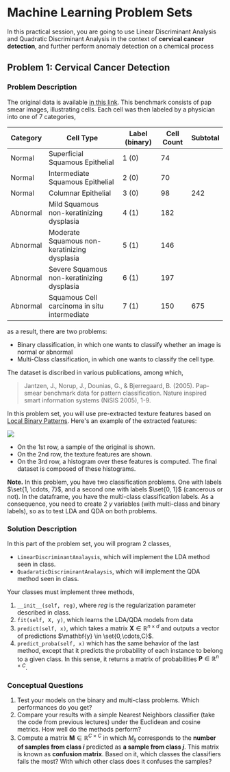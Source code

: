 # Machine Learning Problem Sets

In this practical session, you are going to use Linear Discriminant Analysis and Quadratic Discriminant Analysis in the context of __cervical cancer detection__, and further perform anomaly detection on a chemical process

## Problem 1: Cervical Cancer Detection

### Problem Description

The original data is available [in this link](https://mde-lab.aegean.gr/index.php/downloads/). This benchmark consists of pap smear images, illustrating cells. Each cell was then labeled by a physician into one of 7 categories,

| Category | Cell Type                                    | Label (binary) | Cell Count | Subtotal |
|----------|----------------------------------------------|----------------|------------|----------|
| Normal   | Superficial Squamous Epithelial              | 1 (0)          | 74         |          |
| Normal   | Intermediate Squamous Epithelial             | 2 (0)          | 70         |          |
| Normal   | Columnar Epithelial                          | 3 (0)          | 98         | 242      |
| Abnormal | Mild Squamous non-keratinizing dysplasia     | 4 (1)          | 182        |          |
| Abnormal | Moderate Squamous non-keratinizing dysplasia | 5 (1)          | 146        |          |
| Abnormal | Severe Squamous non-keratinizing dysplasia   | 6 (1)          | 197        |          |
| Abnormal | Squamous Cell carcinoma in situ intermediate | 7 (1)          | 150        | 675      |

as a result, there are two problems:

- Binary classification, in which one wants to classify whether an image is normal or abnormal
- Multi-Class classification, in which one wants to classify the cell type.

The dataset is discribed in various publications, among which,

> Jantzen, J., Norup, J., Dounias, G., & Bjerregaard, B. (2005). Pap-smear benchmark data for pattern classification. Nature inspired smart information systems (NiSIS 2005), 1-9.

In this problem set, you will use pre-extracted texture features based on [Local Binary Patterns](https://en.wikipedia.org/wiki/Local_binary_patterns). Here's an example of the extracted features:

![](FeatureExtraction.png)

- On the 1st row, a sample of the original is shown.
- On the 2nd row, the texture features are shown.
- On the 3rd row, a histogram over these features is computed. The final dataset is composed of these histograms.

__Note.__ In this problem, you have two classification problems. One with labels $\set{1, \cdots, 7}$, and a second one with labels $\set{0, 1}$ (cancerous or not). In the dataframe, you have the multi-class classification labels. As a consequence, you need to create 2 $y$ variables (with multi-class and binary labels), so as to test LDA and QDA on both problems.

### Solution Description

In this part of the problem set, you will program 2 classes,

- ```LinearDiscriminantAnalaysis```, which will implement the LDA method seen in class.
- ```QuadaraticDiscriminantAnalaysis```, which will implement the QDA method seen in class.

Your classes must implement three methods,

1. ```__init__(self, reg)```, where $reg$ is the regularization parameter described in class.
2. ```fit(self, X, y)```, which learns the LDA/QDA models from data
3. ```predict(self, x)```, which takes a matrix $\mathbf{X} \in \mathbb{R}^{n \times d}$ and outputs a vector of predictions $\mathbf{y} \in \set{0,\cdots,C}$.
4. ```predict_proba(self, x)``` which has the same behavior of the last method, except that it predicts the probability of each instance to belong to a given class. In this sense, it returns a matrix of probabilities $\mathbf{P} \in \mathbb{R}^{n \times C}$.

### Conceptual Questions

1. Test your models on the binary and multi-class problems. Which performances do you get?
2. Compare your results with a simple Nearest Neighbors classifier (take the code from previous lectures) under the Euclidean and cosine metrics. How well do the methods perform?
3. Compute a matrix $\mathbf{M} \in \mathbb{R}^{C \times C}$ in which $M_{ij}$ corresponds to the __number of samples from class $i$__ predicted as __a sample from class $j$__. This matrix is known as __confusion matrix__. Based on it, which classes the classifiers fails the most? With which other class does it confuses the samples?
